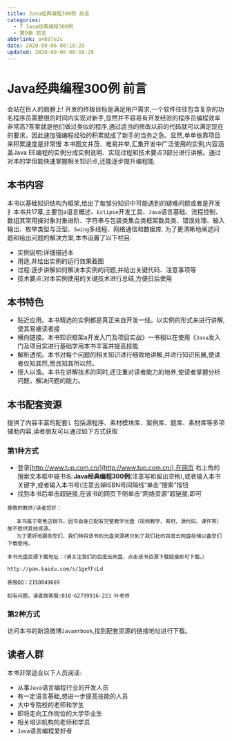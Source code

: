 ```yaml
---
title: Java经典编程300例 前言
categories:
  - 7 Java经典编程300例
  - 第0章 前言
abbrlink: a4697e2c
date: 2020-09-06 08:18:29
updated: 2020-09-06 08:18:29
---
```

# Java经典编程300例 前言
会站在巨人的肩膀上!
开发的终极目标是满足用户需求,一个软件往往包含复杂的功名程序员需要很的时间内实现对新手,显然并不容易有开发经验的程序员编程效率非常高?答案就是他们做过类似的程序,通过适当的修改以前的代码就可以满足现在的要求。因此速加强编程经验的积累就成了新手的当务之急。显然,单单依靠项目来积累速度是非常慢
本书图文并茂、难易并举,汇集开发中广泛使用的实例,内容涵盖Java EE编程的实例分成实例说明、实现过程和技术要点3部分进行讲解。通过对本的学但能快速掌握相关知识点,还能逐步提升编程能.
## 本书内容
本书以基础知识结构为框架,给出了每邹分知识中可能遇到的疑难问题或者是开发扌本书共17章,主要包a语言概述、`Eclipse`开发工具、`Java`语言基础、流程控制、数组其常用操对象对象进阶、字符串与包装类集合类框架数具类、错误处理、输入输岀、枚举类型与泛型、`Swing`多线程、网络通信和数据库.
为了更清晰地阐述问题和给出问题的解决方案,本书设置了以下栏目:
- 实例说明:详细描述本
- 用途,并给出实例的运行效果截图
- 过程:逐步讲解如何解决本实例的问题,并给出关键代码、注意事项等
- 技术要点:对本实例使用的关键技术进行总结,方便日后使用

## 本书特色
- 贴近应用。本书精选的实例都是真正来自开发一线。以实例的形式来进行讲解,使其易被读者接
- 横向链接。本书知识框架a开发入门及项目实战》一书相以在使用《`Java`发入门及项目实进行基础学用本书丰富并提高技能
- 解析透彻。本书对每个问题的相关知识进行细致地讲解,并进行知识拓展,使读者仅知其然,而且知其所以然。
- 授人以渔。本书在讲解技术的同时,还注重对读者能力的培养,使读者掌握分析问题，解决问题的能力。

## 本书配套资源
提供了内容丰富的配套讠包括源程序、素材模块库、案例库、题库、素材库等多项辅助内容,读者朋友可以通过如下方式获取
### 第1种方式
- 登录[http://www.tup.com.cn/](http://www.tup.com.cn/),在网页 右上角的搜索文本框中输书名:**Java经典编程300例**(注意写和留出空格),或者输入本书关键字,或者输入本书号(注意去掉ISBN号间隔线“单击“搜索”按钮
- 找到本书后单击超链接,在该书的网页下侧单击“网络资源”超链接,即可

> 
```
尊敬的教师/读者您好：

   本书属于零售店销书，因书自身已配有完整教学光盘（视频教学、素材、源代码、课件等）故不提供其他资源。
   为了更好地服务您们，我们特将该书的光盘资源拷贝到了我们社的百度云网盘存储以备您们下载使用。

本书光盘资源下载地址：（请关注我们的百度云网盘，点击该书资源下载链接即可下载。）

http://pan.baidu.com/s/1gefFcLd

客服QQ：2150049669

如有问题，请直拨客服:010-62799916-223 叶老师
```

### 第2种方式
访问本书的新浪微博`Javamrbook`,找到配套资源的链接地址进行下载。
## 读者人群
本书非常适合以下人员阅读:
- 从事`Java`语言编程行业的开发人员
- 有一定语言基础,想进一步提高技能的人员
- 大中专院校的老师和学生
- 即将走向工作岗位的大学毕业生
- 相关培训机构的老师和学员
- `Java`语言编程爱好者
